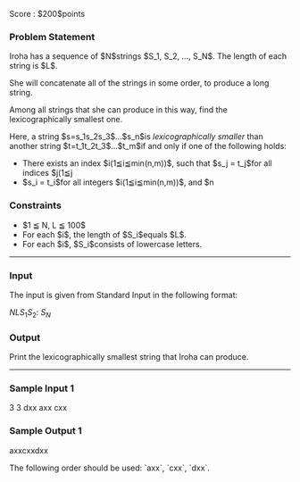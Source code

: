 
<div>

<span>

<span>

<p>
Score : $200$points
</p>

<div>

<section>

### **Problem Statement**

<p>
Iroha has a sequence of $N$strings $S_1, S_2, ..., S_N$. The length of each string is $L$.
</p>

<p>
She will concatenate all of the strings in some order, to produce a long string.
</p>

<p>
Among all strings that she can produce in this way, find the lexicographically smallest one.
</p>

<p>
Here, a string $s=s_1s_2s_3$...$s_n$is 
<em>
lexicographically smaller
</em>
than another string $t=t_1t_2t_3$...$t_m$if and only if one of the following holds:

</p>

<ul>

<li>
There exists an index $i(1≦i≦min(n,m))$, such that $s_j = t_j$for all indices $j(1≦j<i)$, and $s_i<t_i$.
</li>

<li>
$s_i = t_i$for all integers $i(1≦i≦min(n,m))$, and $n<m$.
</li>

</ul>

<p>

</p>

</section>

</div>

<div>

<section>

### **Constraints**

<ul>

<li>
$1 ≦ N, L ≦ 100$
</li>

<li>
For each $i$, the length of $S_i$equals $L$.
</li>

<li>
For each $i$, $S_i$consists of lowercase letters.
</li>

</ul>

</section>

</div>

---

<div>

<div>

<section>

### **Input**

<p>
The input is given from Standard Input in the following format:
</p>

<div>

$N$$L$$S_1$$S_2$:
$S_N$
</div>

</section>

</div>

<div>

<section>

### **Output**

<p>
Print the lexicographically smallest string that Iroha can produce.
</p>

</section>

</div>

</div>

---

<div>

<section>

### **Sample Input 1**

<div>

3 3
dxx
axx
cxx

</div>

</section>

</div>

<div>

<section>

### **Sample Output 1**

<div>

axxcxxdxx

</div>

<p>
The following order should be used: `axx`, `cxx`, `dxx`.
</p>

</section>

</div>

</span>

</span>

</div>
